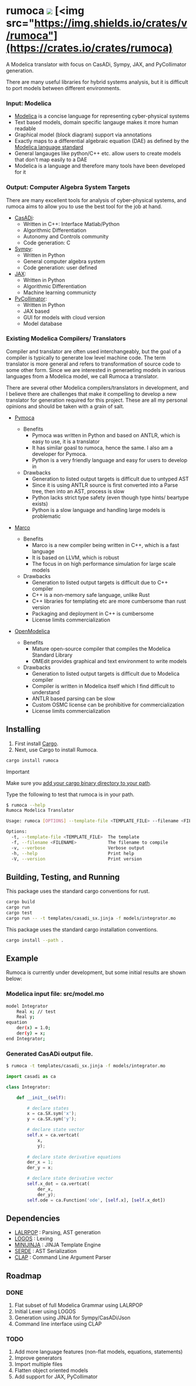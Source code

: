 # rumoca [<img src="https://github.com/jgoppert/rumoca/actions/workflows/rust.yml/badge.svg">](https://github.com/CogniPilot/rumoca/actions) [<img src="https://img.shields.io/crates/v/rumoca"](https://crates.io/crates/rumoca)

A Modelica translator with focus on CasADi, Sympy, JAX, and PyCollimator generation.

There are many useful libraries for hybrid systems analysis, but it is difficult to
port models between different environments.

### **Input**: Modelica
* [Modelica](https://modelica.org/) is a concise language for representing cyber-physical systems
* Text based models, domain specific langauge makes it more human readable
* Graphical model (block diagram) support via annotations
* Exactly maps to a differential algebraic equation (DAE) as defined by the [Modelica language standard](https://specification.modelica.org/master/)
* General langauges like python/C++ etc. allow users to create models that don't map easily to a DAE
* Modelica is a language and therefore many tools have been developed for it 

### **Output**: Computer Algebra System Targets
There are many excellent tools for analysis of cyber-physical systems, and rumoca
aims to allow you to use the best tool for the job at hand.
* [CasADi](https://github.com/casadi/casadi):
    * Written in C++: Interface Matlab/Python
    * Algorithmic Differentiation
    * Autonomy and Controls community
    * Code generation: C
* [Sympy](https://github.com/sympy/sympy):
    * Written in Python
    * General computer algebra system
    * Code generation: user defined
* [JAX](https://github.com/jax-ml/jax): 
    * Written in Python
    * Algorithmic Differentiation
    * Machine learning communicty
* [PyCollimator](https://github.com/collimator-ai/pycollimator): 
    * Written in Python
    * JAX based
    * GUI for models with cloud version
    * Model database

### Existing Modelica Compilers/ Translators

Compiler and translator are often used interchangeably, but the goal of a compiler is typically 
to generate low level machine code. The term translator is more general and refers to 
transformation of source code to some other form. Since we are interested in generaeting
models in various languages from a Modelica model, we call Rumoca a translator.

There are several other Modelica compilers/translators in development, and I believe there are challenges
that make it compelling to develop a new translator for generation required for this project. These are all my personal 
opinions and should be taken with a grain of salt.

* [Pymoca](https://github.com/pymoca/pymoca)
    * Benefits
        * Pymoca was written in Python and based on ANTLR, which is easy to use, it is a translator
        * It has similar goasl to rumoca, hence the same. I also am a developer for Pymoca.
        * Python is a very friendly language and easy for users to develop in
    * Drawbacks
        * Generation to listed output targets is difficult due to untyped AST
        * Since it is using ANTLR source is first converted into a Parse tree, then into an AST, process is slow
        * Python lacks strict type safety (even though type hints/ beartype exists)
        * Python is a slow language and handling large models is problematic

* [Marco](https://github.com/marco-compiler/marco)
    * Benefits
        * Marco is a new compiler being written in C++, which is a fast language
        * It is based on LLVM, which is robust
        * The focus in on high performance simulation for large scale models
    * Drawbacks
        * Generation to listed output targets is difficult due to C++ compiler
        * C++ is a non-memory safe language, unlike Rust
        * C++ libraries for templating etc are more cumbersome than rust version
        * Packaging and deployment in C++ is cumbersome
        * License limits commercialization

* [OpenModelica](https://openmodelica.org/)
    * Benefits
        * Mature open-source compiler that compiles the Modelica Standard Library
        * OMEdit provides graphical and text environment to write models
    * Drawbacks
        * Generation to listed output targets is difficult due to Modelica compiler
        * Compiler is written in Modelica itself which I find difficult to understand
        * ANTLR based parsing can be slow
        * Custom OSMC license can be prohibitive for commercialization
        * License limits commercialization

## Installing

1. First install [Cargo](https://doc.rust-lang.org/cargo/getting-started/installation.html).
2. Next, use Cargo to install Rumoca.

```bash
cargo install rumoca
```

> [!IMPORTANT]
> Make sure you [add your cargo binary directory to your path](https://doc.rust-lang.org/book/ch14-04-installing-binaries.html).

Type the following to test that rumoca is in your path.

```bash
$ rumoca --help
Rumoca Modelica Translator

Usage: rumoca [OPTIONS] --template-file <TEMPLATE_FILE> --filename <FILENAME>

Options:
  -t, --template-file <TEMPLATE_FILE>  The template
  -f, --filename <FILENAME>            The filename to compile
  -v, --verbose                        Verbose output
  -h, --help                           Print help
  -V, --version                        Print version
```

## Building, Testing, and Running

This package uses the standard cargo conventions for rust.

```bash
cargo build
cargo run
cargo test
cargo run -- -t templates/casadi_sx.jinja -f models/integrator.mo 
```

This package uses the standard cargo installation conventions.

```bash
cargo install --path .
```

## Example

Rumoca is currently under development, but some initial results are shown below:

### Modelica input file: **src/model.mo**
```bash
model Integrator
    Real x; // test
    Real y;
equation
    der(x) = 1.0;
    der(y) = x;
end Integrator;
```

### Generated CasADi output file.
```bash
$ rumoca -t templates/casadi_sx.jinja -f models/integrator.mo 
```
```python
import casadi as ca

class Integrator:

    def __init__(self):

        # declare states
        x = ca.SX.sym('x');
        y = ca.SX.sym('y');

        # declare state vector
        self.x = ca.vertcat(
            x,
            y);
        
        # declare state derivative equations
        der_x = 1;
        der_y = x;

        # declare state derivative vector
        self.x_dot = ca.vertcat(
            der_x,
            der_y);
        self.ode = ca.Function('ode', [self.x], [self.x_dot])
```


## Dependencies

* [LALRPOP](https://github.com/lalrpop/lalrpop) : Parsing, AST generation
* [LOGOS](https://github.com/maciejhirsz/logos) : Lexing
* [MINIJINJA](https://github.com/mitsuhiko/minijinja) : JINJA Template Engine
* [SERDE](https://github.com/serde-rs/serde) : AST Serialization
* [CLAP](https://github.com/clap-rs/clap) : Command Line Argument Parser

## Roadmap

### DONE
1. Flat subset of full Modelica Grammar using LALRPOP
2. Initial Lexer using LOGOS
3. Generation using JINJA for Sympy/CasADi/Json
4. Command line interface using CLAP

### TODO
1. Add more language features (non-flat models, equations, statements)
2. Improve generators
3. Import multiple files
4. Flatten object oriented models 
5. Add support for JAX, PyCollimator
